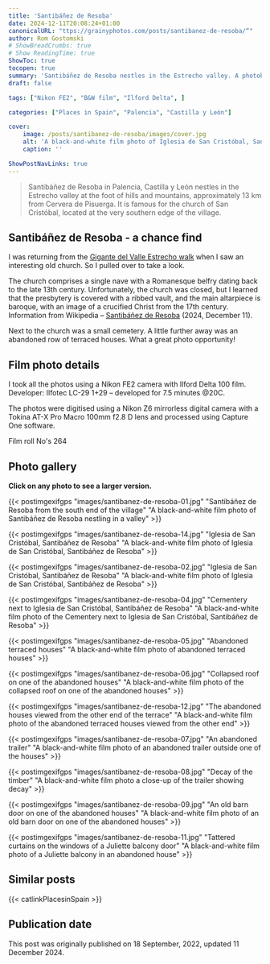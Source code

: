 ```yaml
---
title: 'Santibáñez de Resoba'
date: 2024-12-11T20:08:24+01:00
canonicalURL: "ttps://grainyphotos.com/posts/santibanez-de-resoba/“"
author: Rom Gostomski
# ShowBreadCrumbs: true
# Show ReadingTime: true
ShowToc: true
tocopen: true
summary: 'Santibáñez de Resoba nestles in the Estrecho valley. A photoblog about the church of San Cristóbal, located at the very southern edge of the village, and a row of abandoned terrace houses.'
draft: false

tags: ["Nikon FE2", "B&W film", "Ilford Delta", ]

categories: ["Places in Spain", "Palencia", "Castilla y León"]

cover:
    image: /posts/santibanez-de-resoba/images/cover.jpg
    alt: 'A black-and-white film photo of Iglesia de San Cristóbal, Santibáñez de Resoba'
    caption: ''

ShowPostNavLinks: true
---
```

> Santibáñez de Resoba in Palencia, Castilla y León nestles in the Estrecho valley at the foot of hills and mountains, approximately 13 km from Cervera de Pisuerga. It is famous for the church of San Cristóbal, located at the very southern edge of the village.

## Santibáñez de Resoba - a chance find
I was returning from the [Gigante del Valle Estrecho walk](/posts/senda-del-gigante/) when I saw an interesting old church. So I pulled over to take a look. 

The church comprises a single nave with a Romanesque belfry dating back to the late 13th century. Unfortunately, the church was closed, but I learned that the presbytery is covered with a ribbed vault, and the main altarpiece is baroque, with an image of a crucified Christ from the 17th century. Information from Wikipedia – [Santibáñez de Resoba](https://es.wikipedia.org/wiki/Santib%C3%A1%C3%B1ez_de_Resoba) (2024, December 11).

Next to the church was a small cemetery. A little further away was an abandoned row of terraced houses. What a great photo opportunity!

## Film photo details

I took all the photos using a Nikon FE2 camera with Ilford Delta 100 film. Developer: Ilfotec LC-29 1+29 – developed for 7.5 minutes @20C.

The photos were digitised using a Nikon Z6 mirrorless digital camera with a Tokina AT-X Pro Macro 100mm f2.8 D lens and processed using Capture One software.

Film roll No's 264

## Photo gallery

**Click on any photo to see a larger version.**

{{< postimgexifgps "images/santibanez-de-resoba-01.jpg" 
"Santibáñez de Resoba from the south end of the village" 
"A black-and-white film photo of Santibáñez de Resoba nestling in a valley" >}}

{{< postimgexifgps "images/santibanez-de-resoba-14.jpg" 
"Iglesia de San Cristóbal, Santibáñez de Resoba" 
"A black-and-white film photo of Iglesia de San Cristóbal, Santibáñez de Resoba" >}}

{{< postimgexifgps "images/santibanez-de-resoba-02.jpg" 
"Iglesia de San Cristóbal, Santibáñez de Resoba" 
"A black-and-white film photo of Iglesia de San Cristóbal, Santibáñez de Resoba" >}}

{{< postimgexifgps "images/santibanez-de-resoba-04.jpg" 
"Cementery next to Iglesia de San Cristóbal, Santibáñez de Resoba" 
"A black-and-white film photo of the Cementery next to Iglesia de San Cristóbal, Santibáñez de Resoba" >}}

{{< postimgexifgps "images/santibanez-de-resoba-05.jpg" 
"Abandoned terraced houses" 
"A black-and-white film photo of abandoned terraced houses" >}}

{{< postimgexifgps "images/santibanez-de-resoba-06.jpg" 
"Collapsed roof on one of the abandoned houses" 
"A black-and-white film photo of the collapsed roof on one of the abandoned houses" >}}

{{< postimgexifgps "images/santibanez-de-resoba-12.jpg" 
"The abandoned houses viewed from the other end of the terrace" 
"A black-and-white film photo of the abandoned terraced houses viewed from the other end" >}}

{{< postimgexifgps "images/santibanez-de-resoba-07.jpg" 
"An abandoned trailer" 
"A black-and-white film photo of an abandoned trailer outside one of the houses" >}}

{{< postimgexifgps "images/santibanez-de-resoba-08.jpg" 
"Decay of the timber" 
"A black-and-white film photo a close-up of the trailer showing decay" >}}

{{< postimgexifgps "images/santibanez-de-resoba-09.jpg" 
"An old barn door on one of the abandoned houses" 
"A black-and-white film photo of an old barn door on one of the abandoned houses" >}}


{{< postimgexifgps "images/santibanez-de-resoba-11.jpg" 
"Tattered curtains on the windows of a Juliette balcony door" 
"A black-and-white film photo of a Juliette balcony in an abandoned house" >}}

## Similar posts

{{< catlinkPlacesinSpain >}}

## Publication date

This post was originally published on 18 September, 2022, updated 11 December 2024.